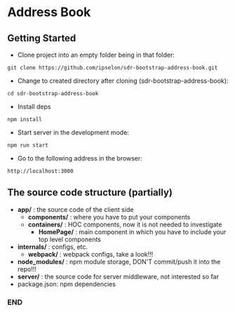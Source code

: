 # Address Book

## Getting Started

* Clone project into an empty folder being in that folder:
```
git clone https://github.com/ipselon/sdr-bootstrap-address-book.git
```

* Change to created directory after cloning (sdr-bootstrap-address-book):

```
cd sdr-bootstrap-address-book
```

* Install deps

```
npm install
```

* Start server in the development mode:

```
npm run start
```

* Go to the following address in the browser:

```
http://localhost:3000
```

## The source code structure (partially)

* __app/__ : the source code of the client side
  * __components/__ : where you have to put your components
  * __containers/__ : HOC components, now it is not needed to investigate
    * __HomePage/__ : main component in which you have to include your top level components 
* __internals/__ : configs, etc.
  * __webpack/__ : webpack configs, take a look!!!
* __node_modules/__ : npm module storage, DON'T commit/push it into the repo!!!
* __server/__ : the source code for server middleware, not interested so far
* package.json: npm dependencies





### END
